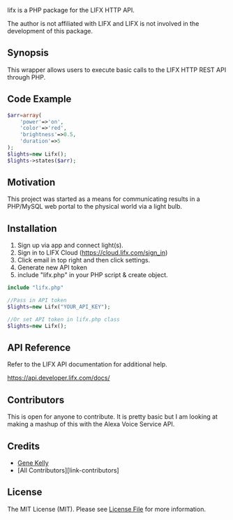 lifx is a PHP package for the LIFX HTTP API.

The author is not affiliated with LIFX and LIFX is not involved in the development of this package.


## Synopsis

This wrapper allows users to execute basic calls to the LIFX HTTP REST API through PHP.  

## Code Example

``` php
$arr=array(
	'power'=>'on',
	'color'=>'red',
	'brightness'=>0.5,
	'duration'=>5
);
$lights=new Lifx();
$lights->states($arr);
```

## Motivation

This project was started as a means for communicating results in a PHP/MySQL web portal to the physical world via a light bulb. 

## Installation

1. Sign up via app and connect light(s).
2. Sign in to LIFX Cloud (https://cloud.lifx.com/sign_in)
3. Click email in top right and then click settings.
4. Generate new API token
5. include "lifx.php" in your PHP script & create object.

``` php
include "lifx.php"
```

``` php
//Pass in API token
$lights=new Lifx("YOUR_API_KEY");

//Or set API token in lifx.php class
$lights=new Lifx();
```


## API Reference

Refer to the LIFX API documentation for additional help.

https://api.developer.lifx.com/docs/



## Contributors

This is open for anyone to contribute.  It is pretty basic but I am looking at making a mashup of this with the Alexa Voice Service API.  


## Credits

- [Gene Kelly](https://github.com/ewkcoder)
- [All Contributors][link-contributors]


## License

The MIT License (MIT). Please see [License File](LICENSE.md) for more information.